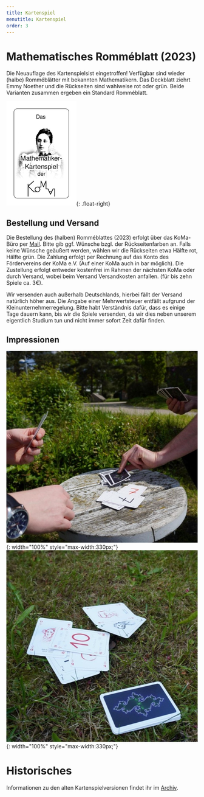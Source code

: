 ```yaml
---
title: Kartenspiel
menutitle: Kartenspiel
order: 3
---
```


# Mathematisches Romméblatt (2023)
Die Neuauflage des Kartenspielsist eingetroffen!
Verfügbar sind wieder (halbe) Romméblätter mit bekannten Mathematikern.
Das Deckblatt ziehrt Emmy Noether und die Rückseiten sind wahlweise rot oder grün.
Beide Varianten zusammen ergeben ein Standard Romméblatt.

![Mathematisches Romméblatt](/static/Kartenspiel/2023_romme_Titelblatt.png){: .float-right}

## Bestellung und Versand
Die Bestellung des (halben) Romméblattes (2023) erfolgt über das KoMa-Büro per [Mail](mailto:buero@die-koma.org).
Bitte gib ggf. Wünsche bzgl. der Rückseitenfarben an.
Falls keine Wünsche geäußert werden, wählen wir die Rückseiten etwa Hälfte rot, Hälfte grün.
Die Zahlung erfolgt per Rechnung auf das Konto des Fördervereins der KoMa e.V. (Auf einer KoMa auch in bar möglich).
Die Zustellung erfolgt entweder kostenfrei im Rahmen der nächsten KoMa oder durch Versand, wobei beim Versand Versandkosten anfallen.
(für bis zehn Spiele ca. 3€).

Wir versenden auch außerhalb Deutschlands, hierbei fällt der Versand natürlich höher aus.
Die Angabe einer Mehrwertsteuer entfällt aufgrund der Kleinunternehmerregelung.
Bitte habt Verständnis dafür, dass es einige Tage dauern kann, bis wir die Spiele versenden, da wir dies neben unserem eigentlich Studium tun und nicht immer sofort Zeit dafür finden.

## Impressionen

![Spielende Menschen](/static/Kartenspiel/2023_romme_spiel_quad.jpg){: width="100%" style="max-width:330px;"}
![Kartenspiel im Gras](/static/Kartenspiel/2023_romme_auf_wiese_quad.jpg){: width="100%" style="max-width:330px;"}


# Historisches
Informationen zu den alten Kartenspielversionen findet ihr im [Archiv](/archiv/kartenspiel/).
